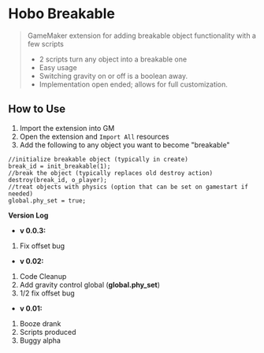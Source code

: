 # Hobo Breakable
> GameMaker extension for adding breakable object functionality with a few scripts
> * 2 scripts turn any object into a breakable one
> * Easy usage
> * Switching gravity on or off is a boolean away.
> * Implementation open ended; allows for full customization.

## How to Use
1. Import the extension into GM
2. Open the extension and `Import All` resources
3. Add the following to any object you want to become "breakable"

```
//initialize breakable object (typically in create)
break_id = init_breakable(1);
//break the object (typically replaces old destroy action)
destroy(break_id, o_player);
//treat objects with physics (option that can be set on gamestart if needed)
global.phy_set = true;
```


**Version Log**

* **v 0.0.3:**

1. Fix offset bug

* **v 0.02:**

1. Code Cleanup
2. Add gravity control global (**global.phy_set**)
3. 1/2 fix offset bug    

* **v 0.01:**

1. Booze drank
2. Scripts produced
3. Buggy alpha